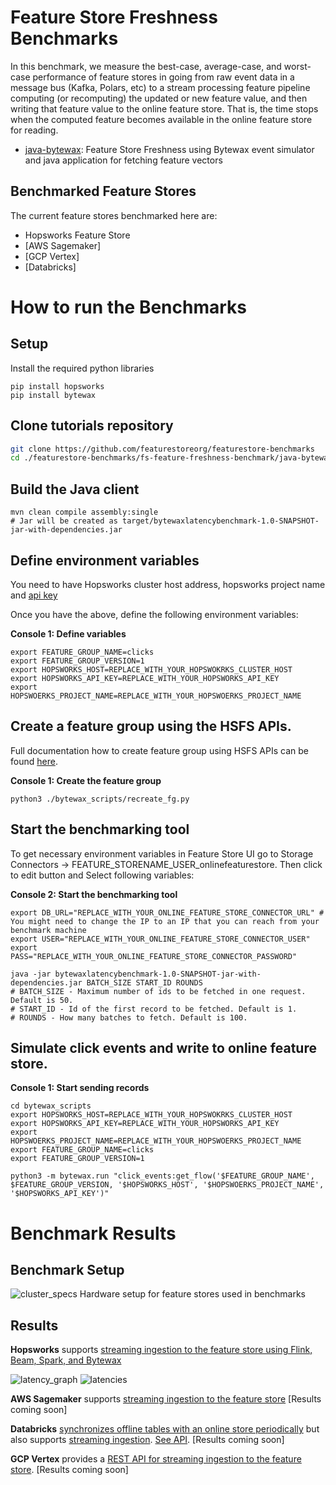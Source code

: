 # Feature Store Freshness Benchmarks


In this benchmark, we measure the best-case, average-case, and worst-case performance of feature stores in going from 
raw event data in a message bus (Kafka, Polars, etc) to a stream processing feature pipeline computing (or recomputing) 
the updated or new feature value, and then writing that feature value to the online feature store. That is, the time 
stops when the computed feature becomes available in the online feature store for reading.

- [java-bytewax](https://github.com/featurestoreorg/featurestore-benchmarks/tree/main/fs-feature-freshness-benchmark/java-bytewax):
Feature Store Freshness using Bytewax event simulator and java application for fetching feature vectors


## Benchmarked Feature Stores

The current feature stores benchmarked here are:

 * Hopsworks Feature Store
 * [AWS Sagemaker]
 * [GCP Vertex]
 * [Databricks]
 

# How to run the Benchmarks

## Setup
Install the required python libraries
```console
pip install hopsworks
pip install bytewax
```

## Clone tutorials repository
```bash
git clone https://github.com/featurestoreorg/featurestore-benchmarks
cd ./featurestore-benchmarks/fs-feature-freshness-benchmark/java-bytewax
```

## Build the Java client
```console
mvn clean compile assembly:single
# Jar will be created as target/bytewaxlatencybenchmark-1.0-SNAPSHOT-jar-with-dependencies.jar
```

## Define environment variables
You need  to have Hopsworks cluster host address, hopsworks project name and
[api key](https://docs.hopsworks.ai/3.3/user_guides/projects/api_key/create_api_key/)

Once you have the above, define the following environment variables:

**Console 1: Define variables**
```console
export FEATURE_GROUP_NAME=clicks
export FEATURE_GROUP_VERSION=1
export HOPSWORKS_HOST=REPLACE_WITH_YOUR_HOPSWOKRKS_CLUSTER_HOST
export HOPSWORKS_API_KEY=REPLACE_WITH_YOUR_HOPSWORKS_API_KEY
export HOPSWOERKS_PROJECT_NAME=REPLACE_WITH_YOUR_HOPSWOERKS_PROJECT_NAME
```

## Create a feature group using the HSFS APIs.
Full documentation how to create feature group using HSFS APIs can be found [here](https://docs.hopsworks.ai/3.3/user_guides/fs/feature_group/create/).

**Console 1: Create the feature group**
```console
python3 ./bytewax_scripts/recreate_fg.py
```

## Start the benchmarking tool
To get necessary environment variables in Feature Store UI go to Storage Connectors -> FEATURE_STORENAME_USER_onlinefeaturestore. Then click to edit button and Select following variables:

**Console 2: Start the benchmarking tool**
```console
export DB_URL="REPLACE_WITH_YOUR_ONLINE_FEATURE_STORE_CONNECTOR_URL" # You might need to change the IP to an IP that you can reach from your benchmark machine
export USER="REPLACE_WITH_YOUR_ONLINE_FEATURE_STORE_CONNECTOR_USER"
export PASS="REPLACE_WITH_YOUR_ONLINE_FEATURE_STORE_CONNECTOR_PASSWORD"

java -jar bytewaxlatencybenchmark-1.0-SNAPSHOT-jar-with-dependencies.jar BATCH_SIZE START_ID ROUNDS
# BATCH_SIZE - Maximum number of ids to be fetched in one request. Default is 50.
# START_ID - Id of the first record to be fetched. Default is 1.
# ROUNDS - How many batches to fetch. Default is 100.
```

## Simulate click events and write to online feature store.
**Console 1: Start sending records**
```console
cd bytewax_scripts
export HOPSWORKS_HOST=REPLACE_WITH_YOUR_HOPSWOKRKS_CLUSTER_HOST
export HOPSWORKS_API_KEY=REPLACE_WITH_YOUR_HOPSWORKS_API_KEY
export HOPSWOERKS_PROJECT_NAME=REPLACE_WITH_YOUR_HOPSWOERKS_PROJECT_NAME
export FEATURE_GROUP_NAME=clicks
export FEATURE_GROUP_VERSION=1

python3 -m bytewax.run "click_events:get_flow('$FEATURE_GROUP_NAME', $FEATURE_GROUP_VERSION, '$HOPSWORKS_HOST', '$HOPSWOERKS_PROJECT_NAME', '$HOPSWORKS_API_KEY')"
```

# Benchmark Results
## Benchmark Setup
![cluster_specs](https://github.com/featurestoreorg/featurestore-benchmarks/assets/4143920/a1df206e-6ec5-46dc-8a89-0c79d401cb2e)
Hardware setup for feature stores used in benchmarks

## Results
**Hopsworks** supports [streaming ingestion to the feature store using Flink, Beam, Spark, and Bytewax](https://docs.hopsworks.ai/3.3/user_guides/fs/feature_group/create/#streaming-write-api)

![latency_graph](https://github.com/featurestoreorg/featurestore-benchmarks/assets/4143920/bdc575e4-39a3-4d48-a7da-0a6b9273ec8e)
![latencies](https://github.com/featurestoreorg/featurestore-benchmarks/assets/4143920/43f37954-64ab-457b-b347-e9ece5cf19f9)

**AWS Sagemaker** supports [streaming ingestion to the feature store](https://aws.amazon.com/blogs/machine-learning/using-streaming-ingestion-with-amazon-sagemaker-feature-store-to-make-ml-backed-decisions-in-near-real-time/) 
[Results coming soon]

**Databricks** [synchronizes offline tables with an online store periodically](https://docs.databricks.com/en/machine-learning/feature-store/publish-features.html#publish-streaming-features-to-an-online-store) but also supports [streaming ingestion](https://docs.databricks.com/en/machine-learning/feature-store/publish-features.html#publish-streaming-features-to-an-online-store). [See API](https://api-docs.databricks.com/python/feature-store/latest/feature_store.client.html). 
[Results coming soon]

**GCP Vertex** provides a [REST API for streaming ingestion to the feature store](https://cloud.google.com/vertex-ai/docs/featurestore/ingesting-stream). 
[Results coming soon]
